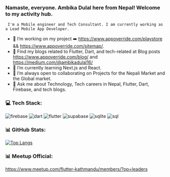 ### Namaste, everyone. Ambika Dulal here from Nepal! Welcome to my activity hub.
     I'm a Mobile engineer and Tech Consultant. I am currently working as a Lead Mobile App Developer.
- 🔭 I’m working on my project ➡️ https://www.appoverride.com/playstore && https://www.appoverride.com/sitemap/.
- 🌱 Find my blogs related to Flutter, Dart, and tech-related at Blog posts https://www.appoverride.com/blog/ and https://medium.com/@ambikadulal16/
- 🌱 I’m currently learning Next.js and React. 
- 👯 I’m always open to collaborating on Projects for the Nepali Market and the Global market.
- 💬 Ask me about Technology, Tech careers in Nepal, Flutter, Dart, Firebase, and tech blogs. 

### 💻 **Tech Stack:**

![firebase](https://github.com/Ambikadulal/Ambikadulal/assets/55906788/0de5297e-8b03-470e-aea0-97e7128e1cba) ![dart](https://github.com/Ambikadulal/Ambikadulal/assets/55906788/f2de6594-99ae-458e-bc6c-4d2a7d2b49dc)  ![flutter](https://github.com/Ambikadulal/Ambikadulal/assets/55906788/8c96d917-048d-4615-a55f-fdaea46c248e) ![supabase](https://github.com/Ambikadulal/Ambikadulal/assets/55906788/eb623d05-8b41-41bb-a43d-d4f981e1e904) ![sqlite](https://github.com/Ambikadulal/Ambikadulal/assets/55906788/221946d8-b335-45e9-9b41-b36b688823ed) ![sql](https://github.com/Ambikadulal/Ambikadulal/assets/55906788/571ce9f7-2e42-4ea3-9315-2b257f65f71e)

### **📊 GitHub Stats:**

[![Top Langs](https://github-readme-stats.vercel.app/api/top-langs/?username=Ambikadulal)](https://github.com/Ambikadulal/github-readme-stats)

### **📊 Meetup Official:**
https://www.meetup.com/flutter-kathmandu/members/?op=leaders
